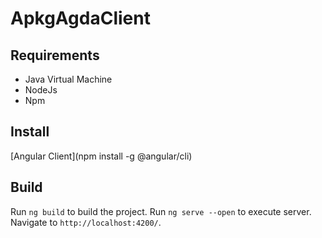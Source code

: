 # ApkgAgdaClient

Requirements
------------
- Java Virtual Machine
- NodeJs
- Npm

Install
-------
[Angular Client](npm install -g @angular/cli)

Build
-----
Run `ng build` to build the project.
Run `ng serve --open` to execute server. Navigate to `http://localhost:4200/`.
